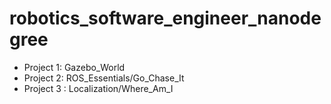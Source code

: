 # robotics_software_engineer_nanodegree
* Project 1: Gazebo_World
* Project 2: ROS_Essentials/Go_Chase_It
* Project 3 : Localization/Where_Am_I
